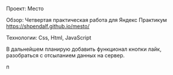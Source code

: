  Проект: Место

 Обзор:
 Четвертая практическая работа для Яндекс Практикум
https://shpendalf.github.io/mesto/
 
 Технологии: Css, Html, JavaScript

 В дальнейшем планирую добавить функционал кнопки лайк, разобраться с отсыланием данных на сервер. 

п
